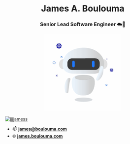 <h1 align="center">James A. Boulouma</h1>
<h3 align="center">Senior Lead Software Engineer ☁️🤖</h3>
<p align= "center"><img src="https://github.com/amboulouma/amboulouma/blob/master/animation.gif" width="250" height="250"></p>

<p align="left"> <a href="https://twitter.com/jjjjamess" target="blank"><img src="https://img.shields.io/twitter/follow/amboulouma?logo=twitter&style=for-the-badge" alt="jjjjamess" /></a> </p>

- 📫 **james@boulouma.com**
- 🌐 **[james.boulouma.com](https://amine.boulouma.com)**
